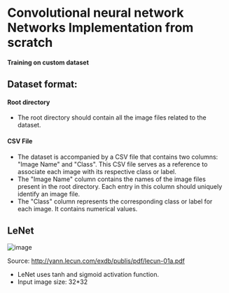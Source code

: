 # Convolutional neural network Networks Implementation from scratch

#### Training on custom dataset

## Dataset format:
#### Root directory
* The root directory should contain all the image files related to the dataset.
#### CSV File 
* The dataset is accompanied by a CSV file that contains two columns: "Image Name" and "Class". This CSV file serves as a reference to associate each image with its respective class or label.
* The "Image Name" column contains the names of the image files present in the root directory. Each entry in this column should uniquely identify an image file.
* The "Class" column represents the corresponding class or label for each image. It contains numerical values.

## LeNet

![image](https://github.com/abhamedewar/classification_networks/assets/20626950/08e82682-092e-4266-9be4-51511c859637)

Source: http://yann.lecun.com/exdb/publis/pdf/lecun-01a.pdf

* LeNet uses tanh and sigmoid activation function.
* Input image size: 32*32
